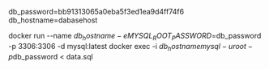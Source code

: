 db_password=bb91313065a0eba5f3ed1ea9d4ff74f6
db_hostname=dabasehost

docker run --name $db_hostname -e MYSQL_ROOT_PASSWORD=$db_password -p 3306:3306 -d mysql:latest
docker exec -i $db_hostname mysql -uroot -p$db_password < data.sql
